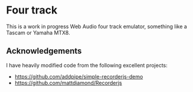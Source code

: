 Four track
========================

This is a work in progress Web Audio four track emulator, something like a Tascam or Yamaha MTX8.

Acknowledgements
----------------

I have heavily modified code from the following excellent projects:
- https://github.com/addpipe/simple-recorderjs-demo
- https://github.com/mattdiamond/Recorderjs
